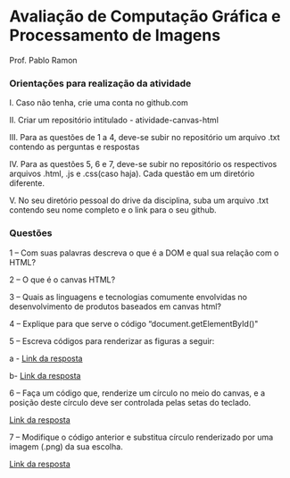 # Avaliação de Computação Gráfica e Processamento de Imagens

Prof. Pablo Ramon

### Orientações para realização da atividade

I. Caso não tenha, crie uma conta no github.com

II. Criar um repositório intitulado - atividade-canvas-html

III. Para as questões de 1 a 4, deve-se subir no repositório um arquivo .txt contendo as perguntas e respostas

IV. Para as questões 5, 6 e 7, deve-se subir no repositório os respectivos arquivos .html, .js e .css(caso haja). Cada questão em um diretório diferente.

V. No seu diretório pessoal do drive da disciplina, suba um arquivo .txt contendo seu nome completo e o link para o seu github.

### Questões

1 – Com suas palavras descreva o que é a DOM e qual sua relação com o HTML?

2 – O que é o canvas HTML?

3 – Quais as linguagens e tecnologias comumente envolvidas no desenvolvimento de produtos baseados em canvas html?

4 – Explique para que serve o código “document.getElementById()"

5 – Escreva códigos para renderizar as figuras a seguir:

a - [Link da resposta]()

b- [Link da resposta]()

6 – Faça um código que, renderize um círculo no meio do canvas, e a posição deste círculo deve ser controlada pelas setas do teclado.

[Link da resposta]()

7 – Modifique o código anterior e substitua círculo renderizado por uma imagem (.png) da sua escolha.

[Link da resposta]()
